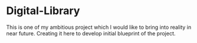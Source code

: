 # Digital-Library
This is one of my ambitious project which I would like to bring into reality in near future. Creating it here to develop initial blueprint of the project.
